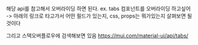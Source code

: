 해당 api를 참고해서 오버라이딩 하면 된다.
 ex. tabs 컴포넌트를 오버라이딩 하고싶어
 -> 아래의 링크로 타고가서 어떤 필드가 있는지, css, props는 뭐가있는지 살펴보면 될 것이다

 그리고 스택오버플로우에 검색해보면 있음
 https://mui.com/material-ui/api/tabs/